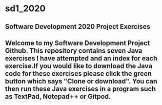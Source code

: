 # sd1_2020
Software Development 2020 Project Exercises
-----------------------------------------
Welcome to my Software Development Project Github. This repository contains seven Java exercises I have attempted and an index for each exercise.If you would like to download the Java code for these exercises please click the green button which says "Clone or download". You can then run these Java exercises in a program such as TextPad, Notepad++ or Gitpod.
----------------------------------------
